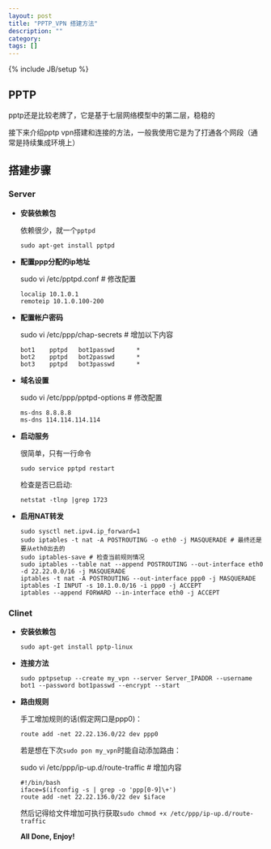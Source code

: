 ```yaml
---
layout: post
title: "PPTP_VPN 搭建方法"
description: ""
category: 
tags: []
---
```

{% include JB/setup %}

## PPTP

pptp还是比较老牌了，它是基于七层网络模型中的第二层，稳稳的

接下来介绍pptp vpn搭建和连接的方法，一般我使用它是为了打通各个网段（通常是持续集成环境上）

## 搭建步骤

### Server

*   **安装依赖包**

    依赖很少，就一个`pptpd`

        sudo apt-get install pptpd

*   **配置ppp分配的ip地址**

    sudo vi /etc/pptpd.conf # 修改配置

        localip 10.1.0.1
        remoteip 10.1.0.100-200

*   **配置帐户密码**

    sudo vi /etc/ppp/chap-secrets # 增加以下内容

        bot1    pptpd   bot1passwd      *
        bot2    pptpd   bot2passwd      *
        bot3    pptpd   bot3passwd      *

*   **域名设置**

    sudo vi /etc/ppp/pptpd-options # 修改配置

        ms-dns 8.8.8.8
        ms-dns 114.114.114.114

*   **启动服务**

    很简单，只有一行命令

        sudo service pptpd restart

    检查是否已启动: 

        netstat -tlnp |grep 1723

*   **启用NAT转发**

        sudo sysctl net.ipv4.ip_forward=1
        sudo iptables -t nat -A POSTROUTING -o eth0 -j MASQUERADE # 最终还是要从eth0出去的
        sudo iptables-save # 检查当前规则情况
        sudo iptables --table nat --append POSTROUTING --out-interface eth0 -d 22.22.0.0/16 -j MASQUERADE
        iptables -t nat -A POSTROUTING --out-interface ppp0 -j MASQUERADE
        iptables -I INPUT -s 10.1.0.0/16 -i ppp0 -j ACCEPT
        iptables --append FORWARD --in-interface eth0 -j ACCEPT


### Clinet

*   **安装依赖包**
    
        sudo apt-get install pptp-linux

*   **连接方法**

        sudo pptpsetup --create my_vpn --server Server_IPADDR --username bot1 --password bot1passwd --encrypt --start

*   **路由规则**

    手工增加规则的话(假定网口是ppp0)：

        route add -net 22.22.136.0/22 dev ppp0

    若是想在下次`sudo pon my_vpn`时能自动添加路由：

    sudo vi /etc/ppp/ip-up.d/route-traffic # 增加内容

        #!/bin/bash
        iface=$(ifconfig -s | grep -o 'ppp[0-9]\+')
        route add -net 22.22.136.0/22 dev $iface

    然后记得给文件增加可执行获取`sudo chmod +x /etc/ppp/ip-up.d/route-traffic`

    **All Done, Enjoy!**
